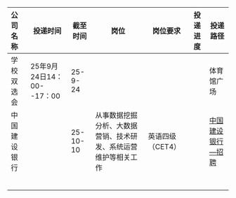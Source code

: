 | 公司名称     | 投递时间                  | 截至时间 | 岗位                                                         | 岗位要求         | 投递进度 | 投递路径                                                     |
| :----------- | ------------------------- | -------- | ------------------------------------------------------------ | ---------------- | -------- | ------------------------------------------------------------ |
| 学校双选会   | 25年9月24日14：00--17：00 | 25-9-24  |                                                              |                  |          | 体育馆广场                                                   |
| 中国建设银行 |                           | 25-10-10 | 从事数据挖掘分析、大数据营销、技术研发、系统运营维护等相关工作 | 英语四级（CET4） |          | [中国建设银行—招聘](https://job3.ccb.com/cn/job/job_detail.html?planId=2025090215596096&planPost=20250902164932664972&planType=XY&orgId=2028352&secondOrgId=8b1d218a255989dc012559a640b6005a&) |
|              |                           |          |                                                              |                  |          |                                                              |
|              |                           |          |                                                              |                  |          |                                                              |
|              |                           |          |                                                              |                  |          |                                                              |
|              |                           |          |                                                              |                  |          |                                                              |
|              |                           |          |                                                              |                  |          |                                                              |
|              |                           |          |                                                              |                  |          |                                                              |

